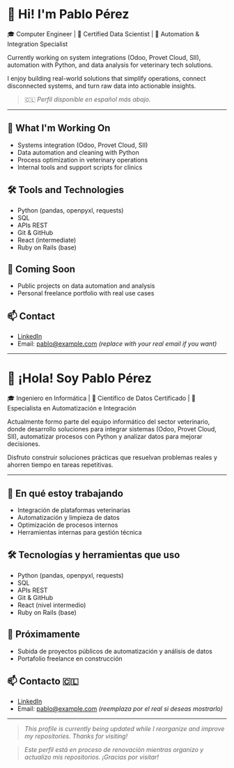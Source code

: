 # 👋 Hi! I'm Pablo Pérez

🎓 Computer Engineer | 🧠 Certified Data Scientist | 🤖 Automation & Integration Specialist

Currently working on system integrations (Odoo, Provet Cloud, SII), automation with Python, and data analysis for veterinary tech solutions.

I enjoy building real-world solutions that simplify operations, connect disconnected systems, and turn raw data into actionable insights.

> 🇨🇱 *Perfil disponible en español más abajo.*

---

## 🚀 What I'm Working On
- Systems integration (Odoo, Provet Cloud, SII)
- Data automation and cleaning with Python
- Process optimization in veterinary operations
- Internal tools and support scripts for clinics

## 🛠️ Tools and Technologies
- Python (pandas, openpyxl, requests)
- SQL
- APIs REST
- Git & GitHub
- React (intermediate)
- Ruby on Rails (base)

## 📌 Coming Soon
- Public projects on data automation and analysis
- Personal freelance portfolio with real use cases

## 📫 Contact
- [LinkedIn](https://linkedin.com/in/pabloepp)
- Email: pablo@example.com *(replace with your real email if you want)*

---

# 👋 ¡Hola! Soy Pablo Pérez

🎓 Ingeniero en Informática | 🧠 Científico de Datos Certificado | 🤖 Especialista en Automatización e Integración

Actualmente formo parte del equipo informático del sector veterinario, donde desarrollo soluciones para integrar sistemas (Odoo, Provet Cloud, SII), automatizar procesos con Python y analizar datos para mejorar decisiones.

Disfruto construir soluciones prácticas que resuelvan problemas reales y ahorren tiempo en tareas repetitivas.

---

## 🚀 En qué estoy trabajando
- Integración de plataformas veterinarias
- Automatización y limpieza de datos
- Optimización de procesos internos
- Herramientas internas para gestión técnica

## 🛠️ Tecnologías y herramientas que uso
- Python (pandas, openpyxl, requests)
- SQL
- APIs REST
- Git & GitHub
- React (nivel intermedio)
- Ruby on Rails (base)

## 📌 Próximamente
- Subida de proyectos públicos de automatización y análisis de datos
- Portafolio freelance en construcción

## 📫 Contacto 🇨🇱
- [LinkedIn](https://linkedin.com/in/pabloepp)
- Email: pablo@example.com *(reemplaza por el real si deseas mostrarlo)*

---

> *This profile is currently being updated while I reorganize and improve my repositories. Thanks for visiting!*

> *Este perfil está en proceso de renovación mientras organizo y actualizo mis repositorios. ¡Gracias por visitar!*
